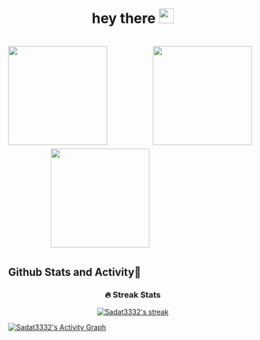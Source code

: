 <div id="header" align="center">
<h1>
           hey there
  <img src="https://media.giphy.com/media/hvRJCLFzcasrR4ia7z/giphy.gif" width="30px"/>
</h1>
 
</div>
 <h1>
   
   <img src="https://media.giphy.com/media/hS42TuYYnANLFR9IRQ/giphy.gif" width="200px"/>
   &nbsp;&nbsp;&nbsp;&nbsp;
   &nbsp;&nbsp;&nbsp;&nbsp;&nbsp;&nbsp;&nbsp;
    <img src="https://media.giphy.com/media/juua9i2c2fA0AIp2iq/giphy.gif" width="200px"/>
  &nbsp;&nbsp;&nbsp;&nbsp;
   &nbsp;&nbsp;&nbsp;&nbsp;&nbsp;&nbsp;&nbsp;
   <img src="https://media.giphy.com/media/hS42TuYYnANLFR9IRQ/giphy.gif" width="200px"/>
 
    
  
   
 
 
  </h1>




  <h2>Github Stats and Activity🎯</h2>
  <div id="header" align="center">

  <h3>🔥 Streak Stats</h3>

  <!-- GitHub Readme Streak Stats - https://github.com/Sadat3332/github-readme-streak-stats -->
  <p>
    <a href="https://github.com/Sadat3332/github-readme-streak-stats">
      <img title="🔥 Get streak stats for your profile at git.io/streak-stats" alt="Sadat3332's streak" src="https://streak-stats.demolab.com/?user=Sadat3332&theme=violet-dark&card&hide_border=true"/>
    </a>
    </div>
   
  <a href="https://github.com/ashutosh00710/github-readme-activity-graph"><img alt="Sadat3332's Activity Graph" src="https://github-readme-activity-graph.vercel.app/graph/?username=Sadat3332&bg_color=1F222E&color=F8D866&line=F85D7F&point=FFFFFF&hide_border=true" /></a>



<!--
**Sadat3332/Sadat3332** is a ✨ _special_ ✨ repository because its `README.md` (this file) appears on your GitHub profile.

Here are some ideas to get you started:

- 🔭 I’m currently working on ...
- 🌱 I’m currently learning ...
- 👯 I’m looking to collaborate on ...
- 🤔 I’m looking for help with ...
- 💬 Ask me about ...
- 📫 How to reach me: ...
- 😄 Pronouns: ...
- ⚡ Fun fact: ...
-->
